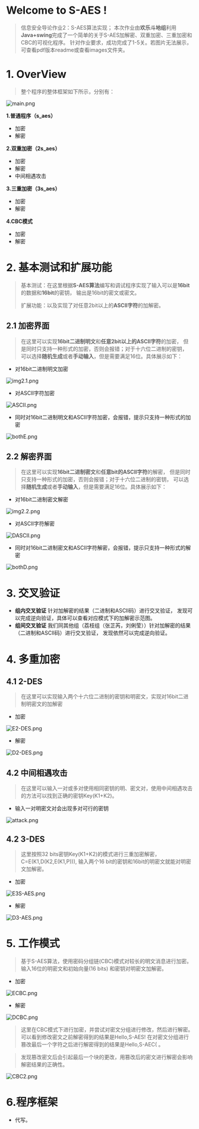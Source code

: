 # Welcome to S-AES !

>信息安全导论作业2：S-AES算法实现；
本次作业由**欢乐斗地组**利用**Java+swing**完成了一个简单的关于S-AES加解密、双重加密、三重加密和CBC的可视化程序。
针对作业要求，成功完成了1-5关。若图片无法展示，可查看pdf版本readme或查看images文件夹。


# 1. OverView
 
> 整个程序的整体框架如下所示，分别有：

 ![main.png](images%2Fmain.png)
 
**1.普通程序（s_aes）**
- 加密
- 解密

**2.双重加密（2s_aes）**
- 加密
- 解密
- 中间相遇攻击

**3.三重加密（3s_aes）**
- 加密
- 解密

**4.CBC模式**
- 加密
- 解密


# 2. 基本测试和扩展功能
>基本测试：在这里根据**S-AES算法**编写和调试程序实现了输入可以是**16bit**的数据和**16bit**的密钥，
输出是16bit的密文或密文。
> 
>扩展功能：以及实现了对任意2bit以上的**ASCII字符**的加解密。
## 2.1 加密界面
> 在这里可以实现**16bit二进制明文**和**任意2bit以上的ASCII字符**的加密，
但是同时只支持一种形式的加密，否则会报错；对于十六位二进制的密钥，
可以选择**随机生成**或者**手动输入**，但是需要满足16位。具体展示如下：

- 对16bit二进制明文加密

 ![img2.1.png](images%2Fimg2.1.png)

- 对ASCII字符加密

![ASCII.png](images%2FASCII.png)

- 同时对16bit二进制明文和ASCII字符加密，会报错，提示只支持一种形式的加密

 ![bothE.png](images%2FbothE.png) 

## 2.2 解密界面
> 在这里可以实现**16bit二进制密文**和**任意bit的ASCII字符**的解密，
但是同时只支持一种形式的加密，否则会报错；对于十六位二进制的密钥，
可以选择**随机生成**或者**手动输入**，但是需要满足16位。具体展示如下：
- 对16bit二进制密文解密

![img2.2.png](images%2Fimg2.2.png)
- 对ASCII字符解密

![DASCII.png](images%2FDASCII.png)
- 同时对16bit二进制密文和ASCII字符解密，会报错，提示只支持一种形式的解密

![bothD.png](images%2FbothD.png)




# 3. 交叉验证
- **组内交叉验证** 针对加解密的结果（二进制和ASCII码）进行交叉验证，
发现可以完成逆向验证，具体可以查看对应模式下的加解密示范图。
- **组间交叉验证** 我们同其他组（荔枝组（张芷芮，刘俐莹））针对加解密的结果（二进制和ASCII码）进行交叉验证，
  发现依然可以完成逆向验证。

 
# 4. 多重加密
## 4.1 2-DES
>在这里可以实现输入两个十六位二进制的密钥和明密文，实现对16bit二进制明密文的加解密
- 加密

 ![E2-DES.png](images%2FE2-DES.png)

- 解密

 ![D2-DES.png](images%2FD2-DES.png)

## 4.2 中间相遇攻击
>在这里可以输入一对或多对使用相同密钥的明、密文对，使用中间相遇攻击的方法可以找到正确的密钥Key(K1+K2)。
>
 - 输入一对明密文对会出现多对可行的密钥

![attack.png](images%2Fattack.png)


## 4.2 3-DES
>这里按照32 bits密钥Key(K1+K2)的模式进行三重加密解密，C=E(K1,D(K2,E(K1,P))),
> 输入两个16 bit的密钥和16bit的明密文就能对明密文加解密。

- 加密

 ![E3S-AES.png](images%2FE3S-AES.png)

- 解密

 ![D3-AES.png](images%2FD3-AES.png)




# 5. 工作模式
>基于S-AES算法，使用密码分组链(CBC)模式对较长的明文消息进行加密。
>输入16位的明密文和初始向量(16 bits) 和密钥对明密文加解密。
- 加密

 ![ECBC.png](images%2FECBC.png)

- 解密

 ![DCBC.png](images%2FDCBC.png)

>这里在CBC模式下进行加密，并尝试对密文分组进行修改，然后进行解密。
可以看到修改密文之前解密得到的结果是Hello,S-AES!
> 在对密文分组进行篡改最后一个字符之后进行解密得到的结果是Hello,S-AEC( 。

>发现篡改密文后会引起最后一个块的更改，用篡改后的密文进行解密会影响解密结果的正确性。
 

![CBC2.png](images%2FCBC2.png)


# 6.程序框架
- 代写。
